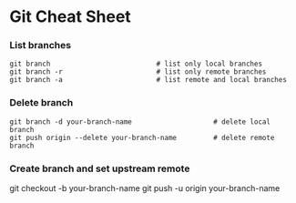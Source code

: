 # Git Cheat Sheet

### List branches

```
git branch                          # list only local branches
git branch -r                       # list only remote branches
git branch -a                       # list remote and local branches
```

### Delete branch

```
git branch -d your-branch-name                    # delete local branch
git push origin --delete your-branch-name         # delete remote branch
```

### Create branch and set upstream remote

git checkout -b your-branch-name
git push -u origin your-branch-name
